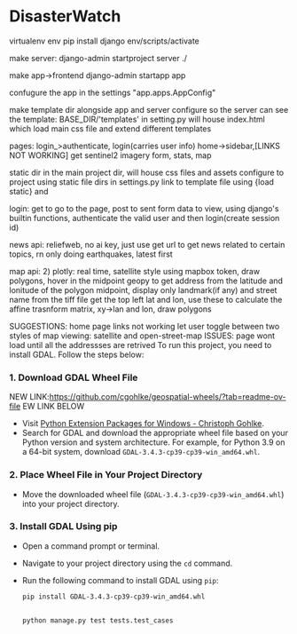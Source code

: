 # DisasterWatch

virtualenv env
pip install django
env/scripts/activate

make server:
django-admin startproject server ./
 
make app->frontend
django-admin startapp app

confugure the app in the settings
"app.apps.AppConfig"

make template dir alongside app and server
configure so the server can see the template:   BASE_DIR/'templates' in setting.py
will house index.html which load main css file and extend different templates

pages:
login_>authenticate, login(carries user info)
home->sidebar,[LINKS NOT WORKING]
get sentinel2 imagery form,
stats,
map

static dir in the main project dir, will house css files and assets
configure to project using static file dirs in settings.py
link to template file using {load static} and <link href="{% static '/styles/login.css' %}" rel="stylesheet"/>


login: get to go to the page, post to sent form data to view, using django's builtin functions, authenticate the valid user and then login(create session id)

news api: reliefweb, no ai key, just use get url to get news related to certain topics, rn only doing earthquakes, latest first

map api: 
 2) plotly: real time, satellite style using mapbox token, draw polygons, hover in the midpoint
geopy to get address from the latitude and lonitude of the polygon midpoint, display only landmark(if any) and street name
from the tiff file get the top left lat and lon, use these to calculate the affine trasnform matrix, xy->lan and lon, draw polygons


SUGGESTIONS:
home page links not working
let user toggle between two styles of map viewing: satellite and open-street-map
ISSUES:
page wont load until all the addressses are retrived
To run this project, you need to install GDAL. Follow the steps below:

### 1. Download GDAL Wheel File
NEW LINK:https://github.com/cgohlke/geospatial-wheels/?tab=readme-ov-file EW LINK BELOW
- Visit [Python Extension Packages for Windows - Christoph Gohlke](https://www.lfd.uci.edu/~gohlke/pythonlibs/).
- Search for GDAL and download the appropriate wheel file based on your Python version and system architecture. For example, for Python 3.9 on a 64-bit system, download `GDAL-3.4.3-cp39-cp39-win_amd64.whl`.

### 2. Place Wheel File in Your Project Directory

- Move the downloaded wheel file (`GDAL-3.4.3-cp39-cp39-win_amd64.whl`) into your project directory.

### 3. Install GDAL Using pip

- Open a command prompt or terminal.
- Navigate to your project directory using the `cd` command.
- Run the following command to install GDAL using `pip`:

  ```bash
  pip install GDAL-3.4.3-cp39-cp39-win_amd64.whl


  python manage.py test tests.test_cases